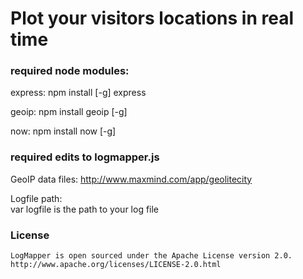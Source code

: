 Plot your visitors locations in real time
===

### required node modules:

express:
	npm install [-g] express

geoip:
	npm install geoip [-g]

now:
	npm install now [-g]

### required edits to logmapper.js
	
GeoIP data files:
	http://www.maxmind.com/app/geolitecity

Logfile path:	
	var logfile is the path to your log file

### License

	LogMapper is open sourced under the Apache License version 2.0.
	http://www.apache.org/licenses/LICENSE-2.0.html